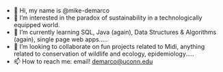 - 👋 Hi, my name is @mike-demarco
- 👀 I’m interested in the paradox of sustainability in a technologically equipped world.
- 🌱 I’m currently learning SQL, Java (again), Data Structures & Algorithms (again), single page web apps.....
- 💞️ I’m looking to collaborate on fun projects related to Midi, anything related to conservation of wildlife and ecology, epidemiology.....
- 📫 How to reach me: email! demarco@uconn.edu

<!---
mike-demarco/mike-demarco is a ✨ special ✨ repository because its `README.md` (this file) appears on your GitHub profile.
You can click the Preview link to take a look at your changes.
--->
